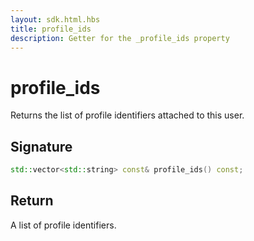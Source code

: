 ```yaml
---
layout: sdk.html.hbs
title: profile_ids
description: Getter for the _profile_ids property
---
```


# profile_ids

Returns the list of profile identifiers attached to this user.

## Signature

```cpp
std::vector<std::string> const& profile_ids() const;
```

## Return

A list of profile identifiers.
